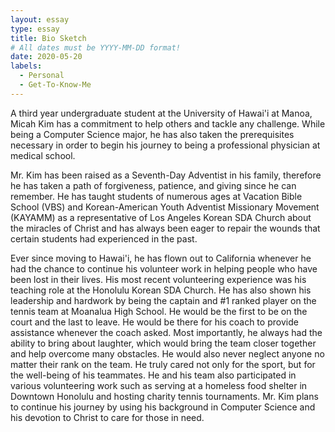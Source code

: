 ```yaml
---
layout: essay
type: essay
title: Bio Sketch
# All dates must be YYYY-MM-DD format!
date: 2020-05-20
labels:
  - Personal
  - Get-To-Know-Me
---
```


A third year undergraduate student at the University of Hawai'i at Manoa, Micah Kim has a commitment to help others and tackle any challenge. While being a Computer Science major, he has also taken the prerequisites necessary in order to begin his journey to being a professional physician at medical school. 

Mr. Kim has been raised as a Seventh-Day Adventist in his family, therefore he has taken a path of forgiveness, patience, and giving since he can remember. He has taught students of numerous ages at Vacation Bible School (VBS) and Korean-American Youth Adventist Missionary Movement (KAYAMM) as a representative of Los Angeles Korean SDA Church about the miracles of Christ and has always been eager to repair the wounds that certain students had experienced in the past. 

Ever since moving to Hawai'i, he has flown out to California whenever he had the chance to continue his volunteer work in helping people who have been lost in their lives. His most recent volunteering experience was his teaching role at the Honolulu Korean SDA Church. He has also shown his leadership and hardwork by being the captain and #1 ranked player on the tennis team at Moanalua High School. He would be the first to be on the court and the last to leave. He would be there for his coach to provide assistance whenever the coach asked. Most importantly, he always had the ability to bring about laughter, which would bring the team closer together and help overcome many obstacles. He would also never neglect anyone no matter their rank on the team. He truly cared not only for the sport, but for the well-being of his teammates. He and his team also participated in various volunteering work such as serving at a homeless food shelter in Downtown Honolulu and hosting charity tennis tournaments. Mr. Kim plans to continue his journey by using his background in Computer Science and his devotion to Christ to care for those in need.
